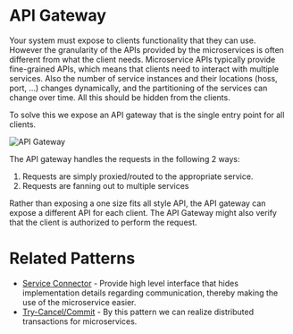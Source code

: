 # API Gateway

Your system must expose to clients functionality that they can use. However the granularity of the APIs provided by the microservices is often different from what the client needs. Microservice APIs typically provide fine-grained APIs, which means that clients need to interact with multiple services. Also the number of service instances and their locations (hoss, port, ...) changes dynamically, and the partitioning of the services can change over time. All this should be hidden from the clients.

To solve this we expose an API gateway that is the single entry point for all clients.

![API Gateway](images/api-gateway.png)

The API gateway handles the requests in the following 2 ways:

1. Requests are simply proxied/routed to the appropriate service.
2. Requests are fanning out to multiple services

Rather than exposing a one size fits all style API, the API gateway can expose a different API for each client. The API Gateway might also verify that the client is authorized to perform the request.

# Related Patterns

* [Service Connector](service-connector.md) - Provide high level interface that hides implementation details regarding communication, thereby making the use of the microservice easier.
* [Try-Cancel/Commit](tcc.md) - By this pattern we can realize distributed transactions for microservices.
